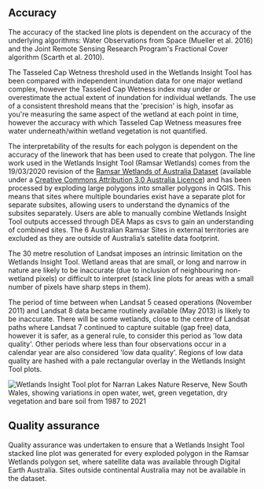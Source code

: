 ## Accuracy

The accuracy of the stacked line plots is dependent on the accuracy of the underlying algorithms: Water Observations from Space (Mueller et al. 2016) and the Joint Remote Sensing Research Program's Fractional Cover algorithm (Scarth et al. 2010). 

The Tasseled Cap Wetness threshold used in the Wetlands Insight Tool has been compared with independent inundation data for one major wetland complex, however the Tasseled Cap Wetness index may under or overestimate the actual extent of inundation for individual wetlands.  The use of a consistent threshold means that the 'precision' is high, insofar as you're measuring the same aspect of the wetland at each point in time, however the accuracy with which Tasseled Cap Wetness measures free water underneath/within wetland vegetation is not quantified.

The interpretability of the results for each polygon is dependent on the accuracy of the linework that has been used to create that polygon. The line work used in the Wetlands Insight Tool (Ramsar Wetlands) comes from the 19/03/2020 revision of the [Ramsar Wetlands of Australia Dataset](http://www.environment.gov.au/fed/catalog/search/resource/details.page?uuid=%7BF49BFC55-4306-4185-85A9-A5F8CD2380CF%7D) (available under a [Creative Commons Attribution 3.0 Australia Licence](https://creativecommons.org/licenses/by/3.0/au/)) and has been processed by exploding large polygons into smaller polygons in QGIS. This means that sites where multiple boundaries exist have a separate plot for separate subsites, allowing users to understand the dynamics of the subsites separately. Users are able to manually combine Wetlands Insight Tool outputs accessed through DEA Maps as csvs to gain an understanding of combined sites.  The 6 Australian Ramsar Sites in external territories are excluded as they are outside of Australia’s satellite data footprint.

The 30 metre resolution of Landsat imposes an intrinsic limitation on the Wetlands Insight Tool.  Wetland areas that are small, or long and narrow in nature are likely to be inaccurate (due to inclusion of neighbouring non-wetland pixels) or difficult to interpret (stack line plots for areas with a small number of pixels have sharp steps in them).

The period of time between when Landsat 5 ceased operations (November 2011) and Landsat 8 data became routinely available (May 2013) is likely to be inaccurate.  There will be some wetlands, close to the centre of Landsat paths where Landsat 7 continued to capture suitable (gap free) data, however it is safer, as a general rule, to consider this period as 'low data quality'. Other periods where less than four observations occur in a calendar year are also considered 'low data quality'. Regions of low data quality are hashed with a pale rectangular overlay in the Wetlands Insight Tool plots. 

![Wetlands Insight Tool plot for Narran Lakes Nature Reserve, New South Wales, showing variations in open water, wet, green vegetation, dry vegetation and bare soil from 1987 to 2021](/_media/cmi/NarranLakesNatureReserveNSWWIT.png)

## Quality assurance

Quality assurance was undertaken to ensure that a Wetlands Insight Tool stacked line plot was generated for every exploded polygon in the Ramsar Wetlands polygon set, where satellite data was available through Digital Earth Australia. Sites outside continental Australia may not be available in the dataset.

